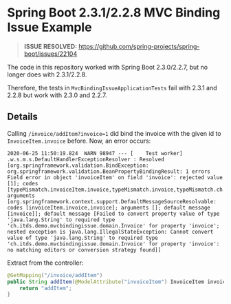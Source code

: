 # Spring Boot 2.3.1/2.2.8 MVC Binding Issue Example

> **ISSUE RESOLVED:** https://github.com/spring-projects/spring-boot/issues/22104 

The code in this repository worked with Spring Boot 2.3.0/2.2.7, but no longer does with 2.3.1/2.2.8.

Therefore, the tests in `MvcBindingIssueApplicationTests` fail with 2.3.1 and 2.2.8 but work with 2.3.0 and 2.2.7.

## Details

Calling `/invoice/addItem?invoice=1` did bind the invoice with the given id to `InvoiceItem.invoice` before. Now, an error occurs:
 
```
2020-06-25 11:50:19.824  WARN 98947 --- [    Test worker] .w.s.m.s.DefaultHandlerExceptionResolver : Resolved [org.springframework.validation.BindException: org.springframework.validation.BeanPropertyBindingResult: 1 errors
Field error in object 'invoiceItem' on field 'invoice': rejected value [1]; codes [typeMismatch.invoiceItem.invoice,typeMismatch.invoice,typeMismatch.ch.itds.demo.mvcbindingissue.domain.Invoice,typeMismatch]; arguments [org.springframework.context.support.DefaultMessageSourceResolvable: codes [invoiceItem.invoice,invoice]; arguments []; default message [invoice]]; default message [Failed to convert property value of type 'java.lang.String' to required type 'ch.itds.demo.mvcbindingissue.domain.Invoice' for property 'invoice'; nested exception is java.lang.IllegalStateException: Cannot convert value of type 'java.lang.String' to required type 'ch.itds.demo.mvcbindingissue.domain.Invoice' for property 'invoice': no matching editors or conversion strategy found]]
```

Extract from the controller:

```java
@GetMapping("/invoice/addItem")
public String addItem(@ModelAttribute("invoiceItem") InvoiceItem invoiceItem) {
    return "addItem";
}
```
